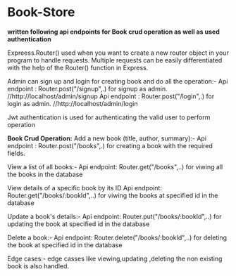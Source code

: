 # Book-Store
<b>written following api endpoints for Book crud operation as well as used authentication</b>

Expreess.Router() used when you want to create a new router object in your program to handle requests.
Multiple requests can be easily differentiated with the help of the Router() function in Express.

Admin can sign up and login for creating book and do all the operation:-
Api endpoint : Router.post("/signup",.) for signup as admin.   //http://localhost/admin/signup
Api endpoint : Router.post("/login",.) for login as admin.      //http://localhost/admin/login

Jwt authentication is used for authenticating the valid user to perform operation


<b>Book Crud Operation:</b>
Add a new book (title, author, summary):-
Api endpoint : Router.post("/books",.) for creating a book with the required fields.

View a list of all books:-
Api endpoint: Router.get("/books",..) for viwing all the books in the database

View details of a specific book by its ID
Api endpoint: Router.get("/books/:bookId",..) for viwing  the books at specified id in the database


Update a book's details:-
Api endpoint: Router.put("/books/:bookId",..) for updating the book at specified id in the database

Delete a book:-
Api endpoint: Router.delete("/books/:bookId",..) for deleting the book at specified id in the database

Edge cases:-
edge casses like viewing,updating ,deleting the non existing book is also handled.

